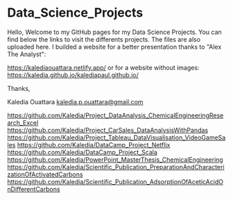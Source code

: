# Data_Science_Projects

Hello, 
Welcome to my GitHub pages for my Data Science Projects.
You can find below the links to visit the differents projects. The files are also uploaded here. I builded a website for a better presentation thanks to "Alex The Analyst": 

https://kalediaouattara.netlify.app/ 
or for a website without images: https://kaledia.github.io/kalediapaul.github.io/ 

Thanks,

Kaledia Ouattara
kaledia.p.ouattara@gmail.com

https://github.com/Kaledia/Project_DataAnalysis_ChemicalEngineeringResearch_Excel
https://github.com/Kaledia/Project_CarSales_DataAnalysisWithPandas
https://github.com/Kaledia/Project_Tableau_DataVisualisation_VideoGameSales
https://github.com/Kaledia/DataCamp_Project_Netflix
https://github.com/Kaledia/DataCamp_Project_Scala
https://github.com/Kaledia/PowerPoint_MasterThesis_ChemicalEngineering
https://github.com/Kaledia/Scientific_Publication_PreparationAndCharacterizationOfActivatedCarbons
https://github.com/Kaledia/Scientific_Publication_AdsorptionOfAceticAcidOnDifferentCarbons





